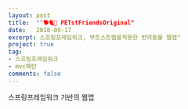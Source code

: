 ```yaml
---
layout: post
title:  ""🐕🐈🐇 PETstFriendsOriginal"
date:   2018-09-17
excerpt: 스프링프레임워크, 부트스트랩을적용한 반려동물 웹앱"
project: true
tag:
- 스프링프레임워크
- mvc패턴
comments: false
---
```

스프링프레임워크 기반의 웹앱
